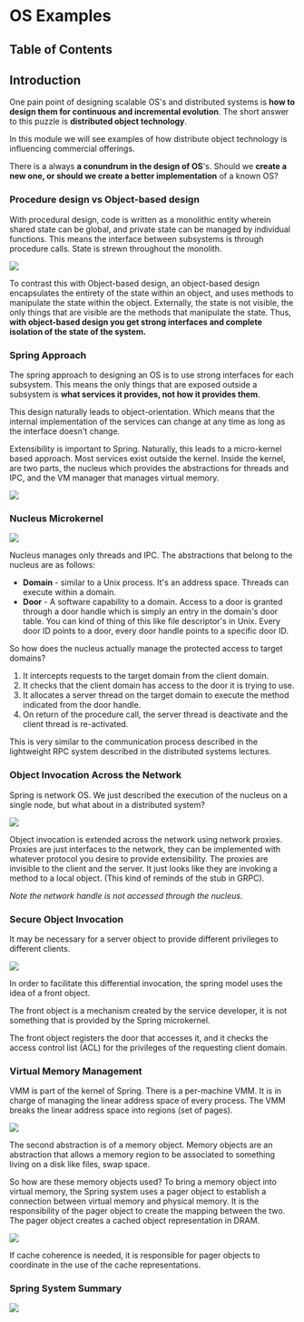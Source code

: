 # OS Examples

## Table of Contents

## Introduction

One pain point of designing scalable OS's and distributed systems is **how to design them for continuous and incremental evolution**. The short answer to this puzzle is **distributed object technology**. 

In this module we will see examples of how distribute object technology is influencing commercial offerings.

There is a always **a conundrum in the design of OS**'s. Should we **create a new one, or should we create a better implementation** of a known OS?

### Procedure design vs Object-based design

With procedural design, code is written as a monolithic entity wherein shared state can be global, and private state can be managed by individual functions. This means the interface between subsystems is through procedure calls. State is strewn throughout the monolith.

<img src="resources/6_os_examples/object_v_procedural.png">

To contrast this with Object-based design, an object-based design encapsulates the entirety of the state within an object, and uses methods to manipulate the state within the object. Externally, the state is not visible, the only things that are visible are the methods that manipulate the state. Thus, **with object-based design you get strong interfaces and complete isolation of the state of the system.**

### Spring Approach

The spring approach to designing an OS is to use strong interfaces for each subsystem. This means the only things that are exposed outside a subsystem is **what services it provides, not how it provides them**. 

This design naturally leads to object-orientation. Which means that the internal implementation of the services can change at any time as long as the interface doesn't change. 

Extensibility is important to Spring. Naturally, this leads to a micro-kernel based approach. Most services exist outside the kernel. Inside the kernel, are two parts, the nucleus which provides the abstractions for threads and IPC, and the VM manager that manages virtual memory.

<img src="resources/6_os_examples/spring.png">

### Nucleus Microkernel

<img src="resources/6_os_examples/nucleus.png">

Nucleus manages only threads and IPC. The abstractions that belong to the nucleus are as follows:

* **Domain** - similar to a Unix process. It's an address space. Threads can execute within a domain. 
* **Door** - A software capability to a domain. Access to a door is granted through a door handle which is simply an entry in the domain's door table. You can kind of thing of this like file descriptor's in Unix. Every door ID points to a door, every door handle points to a specific door ID. 

So how does the nucleus actually manage the protected access to target domains?

1. It intercepts requests to the target domain from the client domain.
2. It checks that the client domain has access to the door it is trying to use.
3. It allocates a server thread on the target domain to execute the method indicated from the door handle.
4. On return of the procedure call, the server thread is deactivate and the client thread is re-activated.

This is very similar to the communication process described in the lightweight RPC system described in the distributed systems lectures.

### Object Invocation Across the Network

Spring is network OS. We just described the execution of the nucleus on a single node, but what about in a distributed system?

<img src="resources/6_os_examples/across_network.png">

Object invocation is extended across the network using network proxies. Proxies are just interfaces to the network, they can be implemented with whatever protocol you desire to provide extensibility. The proxies are invisible to the client and the server. It just looks like they are invoking a method to a local object. (This kind of reminds of the stub in GRPC).

*Note the network handle is not accessed through the nucleus.* 

### Secure Object Invocation

It may be necessary for a server object to provide different privileges to different clients.

<img src="resources/6_os_examples/front_object.png">

In order to facilitate this differential invocation, the spring model uses the idea of a front object. 

The front object is a mechanism created by the service developer, it is not something that is provided by the Spring microkernel.

The front object registers the door that accesses it, and it checks the access control list (ACL) for the privileges of the requesting client domain.

### Virtual Memory Management

VMM is part of the kernel of Spring. There is a per-machine VMM. It is in charge of managing the linear address space of every process. The VMM breaks the linear address space into regions (set of pages). 

<img src="resources/6_os_examples/memory_object.png">

The second abstraction is of a memory object. Memory objects are an abstraction that allows a memory region to be associated to something living on a disk like files, swap space.

So how are these memory objects used? To bring a memory object into virtual memory, the Spring system uses a pager object to establish a connection between virtual memory and physical memory. It is the responsibility of the pager object to create the mapping between the two. The pager object creates a cached object representation in DRAM. 

<img src="resources/6_os_examples/pager_objects.png">

If cache coherence is needed, it is responsible for pager objects to coordinate in the use of the cache representations.

### Spring System Summary

<img src="resources/6_os_examples/spring_summary.png">
